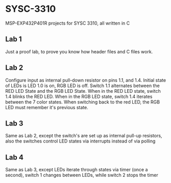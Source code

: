 # SYSC-3310
MSP-EXP432P401R projects for SYSC 3310, all written in C

## Lab 1
Just a proof lab, to prove you know how header files and C files work.

## Lab 2
Configure input as internal pull-down resistor on pins 1.1, and 1.4. Initial state of LEDs is LED 1.0 is on, RGB LED is off. Switch 1.1 alternates between the RED LED State and the RGB LED State. When in the RED LED state, switch 1.4 blinks the RED LED. When in the RGB LED state, switch 1.4 iterates between the 7 color states. When switching back to the red LED, the RGB LED must remember it's previous state.

## Lab 3
Same as Lab 2, except the switch's are set up as internal pull-up resistors, also the switches control LED states via interrupts instead of via polling

## Lab 4
Same as Lab 3, except LEDs iterate through states via timer (once a second), switch 1 changes between LEDs, while switch 2 stops the timer